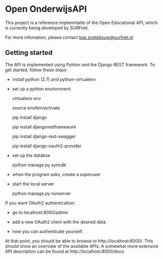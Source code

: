 Open OnderwijsAPI
=================

This project is a reference implemntatie of the Open Educational API, which is
currently being developed by SURFnet.

For more infomation, please contact bas.zoetekouw@surfnet.nl

Getting started
---------------
The API is implemented using Pyhton and the Django REST framework.  To get
started, follow these steps:

* install python (2.7) and python-virtualenv
* set up a pyhton environment: 

    virtualenv env

    source env/bin/activate

    pip install django

    pip install djangorestframework

    pip install django-rest-swagger
    
    pip install django-oauth2-provider

* set up the databse

    python manage.py syncdb
    
* when the program asks, create a superuser

* start the local server

    python manage.py runserver
    
If you want OAuth2 authentication:

* go to localhost:8000/admin

* add a new OAuth2 client with the desired data.

* now you can authenticate yourself. 

At that point, you should be able to browse to http://localhost:8000/. This should show an overview of the available APIs.
A somewhat more extensive API description can be found at http://localhost:8000/docs
